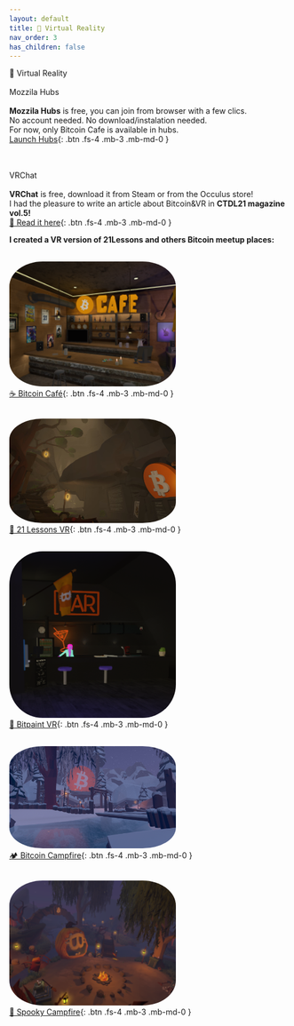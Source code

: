 ```yaml
---
layout: default
title: 🤿 Virtual Reality
nav_order: 3
has_children: false
---
```

<span class="fs-8">🤿 Virtual Reality</span><br><br>
<span class="fs-7">Mozzila Hubs</span><br><br>
**Mozzila Hubs** is free, you can join from browser with a few clics. <br>
No account needed. No download/instalation needed. <br>
For now, only Bitcoin Cafe is available in hubs.<br>
[Launch Hubs](https://hubs.mozilla.com/scenes/uFHPdPj){: .btn .fs-4 .mb-3 .mb-md-0 } <br><br><br>




<span class="fs-7">VRChat</span><br><br>
**VRChat** is free, download it from Steam or from the Occulus store! 
<br>
<span class="fs-4">I had the pleasure to write an article about Bitcoin&VR in **CTDL21 magazine vol.5!**</span><br>
[📖 Read it here](https://www.citadel21.com/vr-for-bitcoiners){: .btn .fs-4 .mb-3 .mb-md-0 } 



**<b><span class="fs-4">I created a VR version of 21Lessons and others Bitcoin meetup places:</span><br></b>**
<br>

 <img src="/img/cafe.png" height="auto" width="300" style="border-radius:20%"><br>
[☕ Bitcoin Café](https://vrchat.com/home/world/wrld_73ae10bd-7b61-47d0-909c-bc5c4cd8e39c){: .btn .fs-4 .mb-3 .mb-md-0 } <br> <br>

 <img src="/img/21lessons.png" height="auto" width="300" style="border-radius:20%"><br>
[🐇 21 Lessons VR](https://vrchat.com/home/world/wrld_87cb52a8-eea8-4730-8c90-77c973f68165){: .btn .fs-4 .mb-3 .mb-md-0 } <br> <br>

 <img src="/img/bitpaintvr.png" height="auto" width="300" style="border-radius:20%"><br>
[🎨 Bitpaint VR](https://vrchat.com/home/world/wrld_771a5150-22e1-4e91-9c1f-069e2b0fc121){: .btn .fs-4 .mb-3 .mb-md-0 } <br> <br>

 <img src="/img/winter.png" height="auto" width="300" style="border-radius:20%">  <br>
[🏕️ Bitcoin Campfire](https://vrchat.com/home/world/wrld_8967d510-6c47-45c4-8c78-7aab93a35993){: .btn .fs-4 .mb-3 .mb-md-0 }  <br> <br>


 <img src="/img/spooky.png" height="auto" width="300" style="border-radius:20%"> <br> 
[🎃 Spooky Campfire](https://vrchat.com/home/world/wrld_687d595c-af18-452b-b149-aa663d102c9b){: .btn .fs-4 .mb-3 .mb-md-0 }  <br><br>




